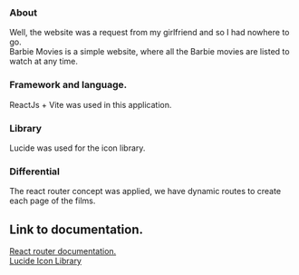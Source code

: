### About
Well, the website was a request from my girlfriend and so I had nowhere to go.<br>
Barbie Movies is a simple website, where all the Barbie movies are listed to watch at any time.
### Framework and language.
ReactJs + Vite was used in this application.
### Library
Lucide was used for the icon library.
### Differential
The react router concept was applied, we have dynamic routes to create each page of the films.
## Link to documentation.
<a href="https://reactrouter.com/en/main">React router documentation.</a><br>
<a href="https://lucide.dev/icons/">Lucide Icon Library</a>
